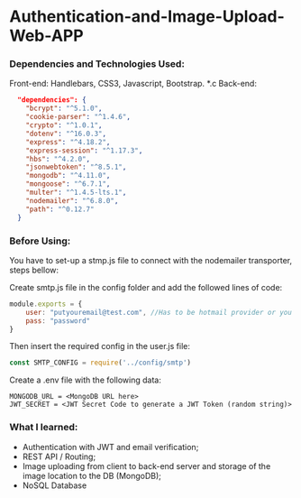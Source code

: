 # Authentication-and-Image-Upload-Web-APP

### Dependencies and Technologies Used:
Front-end: Handlebars, CSS3, Javascript, Bootstrap.
*.c Back-end:
```json
  "dependencies": {
    "bcrypt": "^5.1.0",
    "cookie-parser": "^1.4.6",
    "crypto": "^1.0.1",
    "dotenv": "^16.0.3",
    "express": "^4.18.2",
    "express-session": "^1.17.3",
    "hbs": "^4.2.0",
    "jsonwebtoken": "^8.5.1",
    "mongodb": "^4.11.0",
    "mongoose": "^6.7.1",
    "multer": "^1.4.5-lts.1",
    "nodemailer": "^6.8.0",
    "path": "^0.12.7"
  }
```



### Before Using:
You have to set-up a stmp.js file to connect with the nodemailer transporter, steps bellow:

Create smtp.js file in the config folder and add the followed lines of code:

```javascript
module.exports = {
    user: "putyouremail@test.com", //Has to be hotmail provider or you have to change it in the user.js transporter function to a different service
    pass: "password"
}
```
Then insert the required config in the user.js file:
```javascript
const SMTP_CONFIG = require('../config/smtp')
```

Create a .env file with the following data:
```env
MONGODB_URL = <MongoDB URL here>
JWT_SECRET = <JWT Secret Code to generate a JWT Token (random string)>
```
### What I learned:
- Authentication with JWT and email verification;
- REST API / Routing;
- Image uploading from client to back-end server and storage of the image location to the DB (MongoDB);
- NoSQL Database
